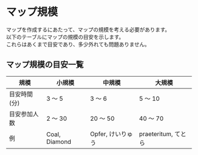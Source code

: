 # マップ規模

マップを作成するにあたって、マップの規模を考える必要があります。<br>
以下のテーブルにマップの規模の目安を示します。<br>
これらはあくまで目安であり、多少外れても問題ありません。

## マップ規模の目安一覧

| 規模          | 小規模        | 中規模            | 大規模              |
| ------------- | ------------- | ----------------- | ------------------- |
| 目安時間 (分) | 3 ～ 5        | 3 ～ 6            | 5 ～ 10             |
| 目安参加人数  | 2 ～ 30       | 20 ～ 50          | 40 ～ 70            |
| 例            | Coal, Diamond | Opfer, けいりゅう | praeteritum, てとら |
